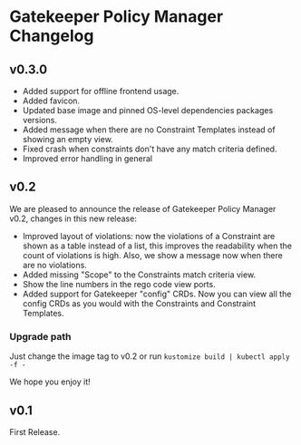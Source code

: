 # Gatekeeper Policy Manager Changelog

## v0.3.0

- Added support for offline frontend usage.
- Added favicon.
- Updated base image and pinned OS-level dependencies packages versions.
- Added message when there are no Constraint Templates instead of showing an empty view.
- Fixed crash when constraints don't have any match criteria defined.
- Improved error handling in general

## v0.2

We are pleased to announce the release of Gatekeeper Policy Manager v0.2, changes in this new release:

- Improved layout of violations: now the violations of a Constraint are shown as a table instead of a list, this improves the readability when the count of violations is high. Also, we show a message now when there are no violations.
- Added missing "Scope" to the Constraints match criteria view.
- Show the line numbers in the rego code view ports.
- Added support for Gatekeeper "config" CRDs. Now you can view all the config CRDs as you would with the Constraints and Constraint Templates.

### Upgrade path

Just change the image tag to v0.2 or run `kustomize build | kubectl apply -f -`

We hope you enjoy it!

## v0.1

First Release.
